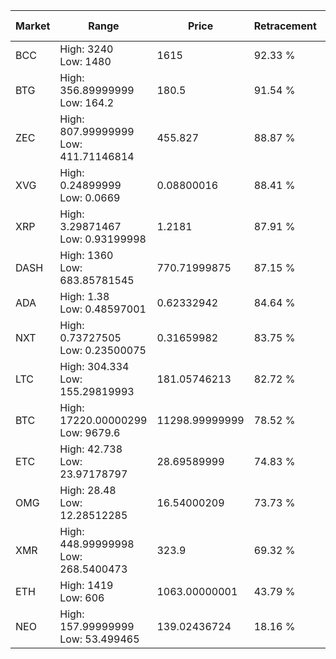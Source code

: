 | Market | Range | Price| Retracement | Doubles to 50% |
| --- | --- | --- | --- | --- |
| BCC | High: 3240<br />Low: 1480 | 1615 | 92.33 % | 1.46 |
| BTG | High: 356.89999999<br />Low: 164.2 | 180.5 | 91.54 % | 1.44 |
| ZEC | High: 807.99999999<br />Low: 411.71146814 | 455.827 | 88.87 % | 1.34 |
| XVG | High: 0.24899999<br />Low: 0.0669 | 0.08800016 | 88.41 % | 1.79 |
| XRP | High: 3.29871467<br />Low: 0.93199998 | 1.2181 | 87.91 % | 1.74 |
| DASH | High: 1360<br />Low: 683.85781545 | 770.71999875 | 87.15 % | 1.33 |
| ADA | High: 1.38<br />Low: 0.48597001 | 0.62332942 | 84.64 % | 1.50 |
| NXT | High: 0.73727505<br />Low: 0.23500075 | 0.31659982 | 83.75 % | 1.54 |
| LTC | High: 304.334<br />Low: 155.29819993 | 181.05746213 | 82.72 % | 1.27 |
| BTC | High: 17220.00000299<br />Low: 9679.6 | 11298.99999999 | 78.52 % | 1.19 |
| ETC | High: 42.738<br />Low: 23.97178797 | 28.69589999 | 74.83 % | 1.16 |
| OMG | High: 28.48<br />Low: 12.28512285 | 16.54000209 | 73.73 % | 1.23 |
| XMR | High: 448.99999998<br />Low: 268.5400473 | 323.9 | 69.32 % | 1.11 |
| ETH | High: 1419<br />Low: 606 | 1063.00000001 | 43.79 % | 0.00 |
| NEO | High: 157.99999999<br />Low: 53.499465 | 139.02436724 | 18.16 % | 0.00 |
